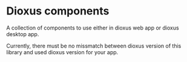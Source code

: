 # Dioxus components

A collection of components to use either in dioxus web app or dioxus desktop
app.

Currently, there must be no missmatch between dioxus version of this library
and used dioxus version for your app.